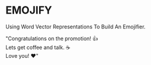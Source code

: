 # EMOJIFY

Using Word Vector Representations To Build An Emojifier.

"Congratulations on the promotion! 👍     
Lets get coffee and talk. ☕️     
Love you! ❤️"    
